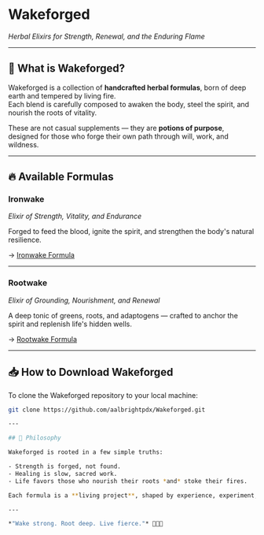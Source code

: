 # Wakeforged

*Herbal Elixirs for Strength, Renewal, and the Enduring Flame*

---

## 🌿 What is Wakeforged?

Wakeforged is a collection of **handcrafted herbal formulas**, born of deep earth and tempered by living fire.  
Each blend is carefully composed to awaken the body, steel the spirit, and nourish the roots of vitality.

These are not casual supplements — they are **potions of purpose**, designed for those who forge their own path through will, work, and wildness.

---

## 🔥 Available Formulas

### **Ironwake**
*Elixir of Strength, Vitality, and Endurance*

Forged to feed the blood, ignite the spirit, and strengthen the body's natural resilience.

→ [Ironwake Formula](./Ironwake/formula.md)

---

### **Rootwake**
*Elixir of Grounding, Nourishment, and Renewal*

A deep tonic of greens, roots, and adaptogens — crafted to anchor the spirit and replenish life's hidden wells.

→ [Rootwake Formula](./Rootwake/formula.md)

---

## 📥 How to Download Wakeforged

To clone the Wakeforged repository to your local machine:

```bash
git clone https://github.com/aalbrightpdx/Wakeforged.git

---

## 📜 Philosophy

Wakeforged is rooted in a few simple truths:

- Strength is forged, not found.
- Healing is slow, sacred work.
- Life favors those who nourish their roots *and* stoke their fires.

Each formula is a **living project**, shaped by experience, experiment, and evolution.

---

*"Wake strong. Root deep. Live fierce."* 🖤🔥🌿

